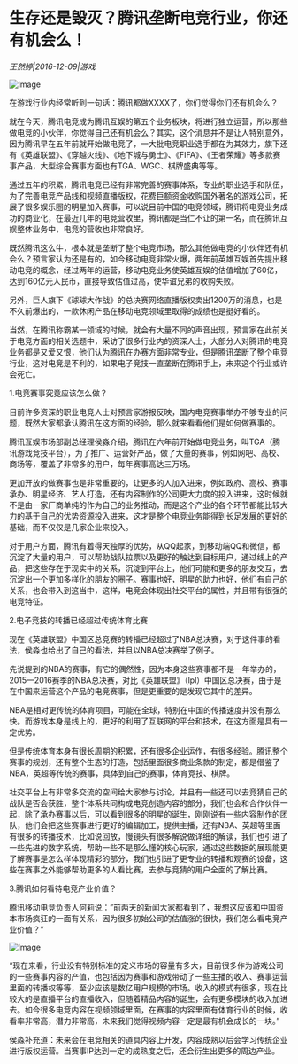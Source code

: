 # 生存还是毁灭？腾讯垄断电竞行业，你还有机会么！

*王然婷|2016-12-09|游戏*

![Image](http://si1.go2yd.com/get-image/0GI9HXb6Vvs)

在游戏行业内经常听到一句话：腾讯都做XXXX了，你们觉得你们还有机会么？

就在今天，腾讯电竞成为腾讯互娱的第五个业务板块，将进行独立运营，所以那些做电竞的小伙伴，你觉得自己还有机会么？其实，这个消息并不是让人特别意外，因为腾讯早在五年前就开始做电竞了，一大批电竞职业选手都在为其效力，旗下还有《英雄联盟》、《穿越火线》、《地下城与勇士》、《FIFA》、《王者荣耀》等多款赛事产品，大型综合赛事方面也有TGA、WGC、棋牌盛典等等。

通过五年的积累，腾讯电竞已经有非常完善的赛事体系，专业的职业选手和队伍，为了完善电竞产品线和视频直播版权，花费巨额资金收购国外著名的游戏公司，拓展了很多娱乐圈的明星加入赛事，可以说目前中国的电竞领域，腾讯将电竞业务成功的商业化，在最近几年的电竞营收里，腾讯都是当仁不让的第一名，而在腾讯互娱整体业务中，电竞的营收也非常良好。

既然腾讯这么牛，根本就是垄断了整个电竞市场，那么其他做电竞的小伙伴还有机会么？预言家认为还是有的，如今移动电竞非常火爆，两年前英雄互娱首先提出移动电竞的概念，经过两年的运营，移动电竞业务使英雄互娱的估值增加了60亿，达到160亿元人民币，直接导致估值过高，使华谊兄弟的收购失败。

另外，巨人旗下《球球大作战》的总决赛网络直播版权卖出1200万的消息，也是不久前爆出的，一款休闲产品在移动电竞领域里取得的成绩也是挺好看的。

当然，在腾讯称霸某一领域的时候，就会有大量不同的声音出现，预言家在此前关于电竞方面的相关选题中，采访了很多行业内的资深人士，大部分人对腾讯的电竞业务都是又爱又恨，他们认为腾讯在办赛方面非常专业，但是腾讯垄断了整个电竞行业，这对电竞是不利的，如果电子竞技一直垄断在腾讯手上，未来这个行业或许会死亡。

1.电竞赛事究竟应该怎么做？

目前许多资深的职业电竞人士对预言家游报反映，国内电竞赛事举办不够专业的问题，既然大家都承认腾讯在这方面的经验，那么就来看看他们是如何做赛事的。

腾讯互娱市场部副总经理侯淼介绍，腾讯在六年前开始做电竞业务，叫TGA（腾讯游戏竞技平台），为了推广、运营好产品，做了大量的赛事，例如网吧、高校、商场等，覆盖了非常多的用户，每年赛事高达三万场。

更加开放的做赛事也是非常重要的，让更多的人加入进来，例如政府、高校、赛事承办、明星经济、艺人打造，还有内容制作的公司更大力度的投入进来，这时候就不是由一家厂商单纯的作为自己的业务推动，而是这个产业的各个环节都能比较大力的基于自己的优势资源投入进来，这才是整个电竞业务能得到长足发展的更好的基础，而不仅仅是几家企业来投入。

对于用户方面，腾讯有着得天独厚的优势，从QQ起家，到移动端QQ和微信，都沉淀了大量的用户，可以帮助战队拉票以及更好的触达到目标用户，通过线上的产品，把这些存在于现实中的关系，沉淀到平台上，他们可能和更多的朋友交互，去沉淀出一个更加多样化的朋友的圈子。赛事也好，明星的助力也好，他们有自己的关系，也会带入到这当中，这样，电竞会体现出社交平台的属性，并且带有很强的电竞特征。

2.电子竞技的转播已经超过传统体育比赛

现在《英雄联盟》中国区总竞赛的转播已经超过了NBA总决赛，对于这件事的看法，侯淼也给出了自己的看法，并且以NBA总决赛举了例子。

先说提到的NBA的赛事，有它的偶然性，因为本身这些赛事都不是一年举办的，2015—2016赛季的NBA总决赛，对比《英雄联盟》（lpl）中国区总决赛，由于是在中国来运营这个产品的电竞赛事，但是更重要的是发现它其中的差异。

NBA是相对更传统的体育项目，可能在全球，特别在中国的传播速度并没有那么快。而游戏本身是线上的，更好的利用了互联网的平台和技术，在这方面是具有一定优势。

但是传统体育本身有很长周期的积累，还有很多企业运作，有很多经验。腾讯整个赛事的规划，还有整个生态的打造，包括里面很多商业条款的制定，都是借鉴了NBA，英超等传统的赛事，具体到自己的赛事，体育竞技、棋牌。

社交平台上有非常多交流的空间给大家参与讨论，并且有一些还可以去竞猜自己的战队是否会获胜，整个体系共同构成电竞创造内容的部分，我们也会和合作伙伴一起，除了承办赛事以后，可以看到很多的明星的诞生，刚刚说有一些内容制作的团队，他们会把这些赛事进行更好的编辑加工，提供主播，还有NBA、英超等里面有很多的转播技术，比如说回放，慢镜头有很多解说做详细的解读，我们也引进了一些先进的数字系统，帮助一些不是那么懂的核心玩家，通过这些数据的展现能更了解赛事是怎么样体现精彩的部分，我们也引进了更专业的转播和观赛的设备，这些在赛事之外能够帮助更多的人看比赛，去参与竞猜的用户全面的了解比赛。

3.腾讯如何看待电竞产业价值？

腾讯移动电竞负责人何莉说：”前两天的新闻大家都看到了，我想这应该和中国资本市场疯狂的一面有关系，因为很多初始公司的估值涨的很快，我们怎么看电竞产业价值？”

![Image](http://si1.go2yd.com/get-image/0GI9HagAVJQ)

“现在来看，行业没有特别标准的定义市场的容量有多大，目前很多作为游戏公司的一些赛事内容的产值，也包括因为赛事和游戏带动了一些主播的收入、赛事运营里面的转播权等等，至少应该是数亿用户规模的市场。收入的模式有很多，现在比较大的是直播平台的直播收入，但随着精品内容的诞生，会有更多模块的收入加进去。如今很多电竞内容在视频领域里面，在赛事的内容里面有体育行业的时候，收看率非常高，潜力非常高，未来我们觉得视频内容一定是最有机会成长的一块。”

侯淼补充道：未来会在电竞相关的道具内容上开发，内容成熟以后会学习传统企业进行版权运营。当赛事IP达到一定的成熟度之后，还会衍生出更多的周边产业。

